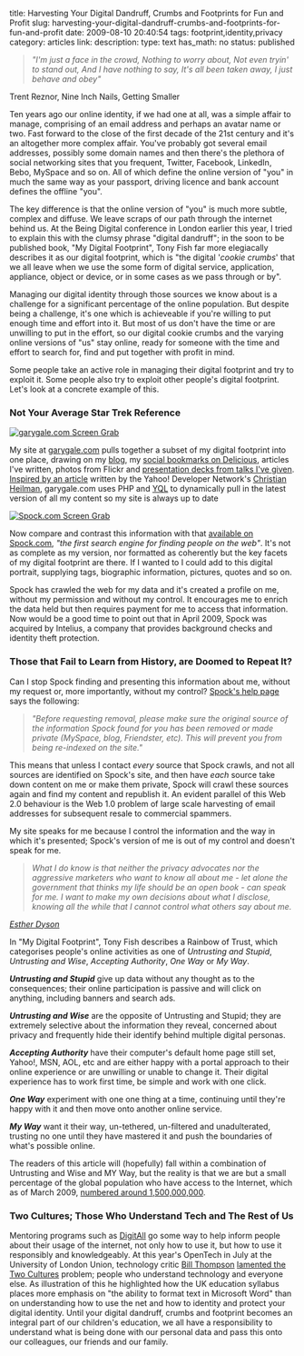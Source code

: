 title: Harvesting Your Digital Dandruff, Crumbs and Footprints for Fun and Profit
slug: harvesting-your-digital-dandruff-crumbs-and-footprints-for-fun-and-profit
date: 2009-08-10 20:40:54
tags: footprint,identity,privacy
category: articles
link: 
description: 
type: text
has_math: no
status: published


> *"I'm just a face in the crowd,
> Nothing to worry about,
> Not even tryin' to stand out,
> And I have nothing to say,
> It's all been taken away,
> I just behave and obey"*


Trent Reznor, Nine Inch Nails, Getting Smaller

Ten years ago our online identity, if we had one at all, was a simple affair to manage, comprising of an email address and perhaps an avatar name or two. Fast forward to the close of the first decade of the 21st century and it's an altogether more complex affair. You've probably got several email addresses, possibly some domain names and then there's the plethora of social networking sites that you frequent, Twitter, Facebook, LinkedIn, Bebo, MySpace and so on. All of which define the online version of "you" in much the same way as your passport, driving licence and bank account defines the offline "you".

The key difference is that the online version of "you" is much more subtle, complex and diffuse. We leave scraps of our path through the internet behind us. At the Being Digital conference in London earlier this year, I tried to explain this with the clumsy phrase "digital dandruff"; in the soon to be published book, "My Digital Footprint", Tony Fish far more elegiacally describes it as our digital footprint, which is "the digital '*cookie crumbs*' that we all leave when we use the some form of digital service, application, appliance, object or device, or in some cases as we pass through or by".

Managing our digital identity through those sources we know about is a challenge for a significant percentage of the online population. But despite being a challenge, it's one which is achieveable if you're willing to put enough time and effort into it. But most of us don't have the time or are unwilling to put in the effort, so our digital cookie crumbs and the varying online versions of "us" stay online, ready for someone with the time and effort to search for, find and put together with profit in mind.

Some people take an active role in managing their digital footprint and try to exploit it. Some people also try to exploit other people's digital footprint. Let's look at a concrete example of this.

<!-- TEASER_END -->

### Not Your Average Star Trek Reference


[![garygale.com Screen Grab](/wp-content/uploads/2009/08/garygale.com-150x150.jpg)](/wp-content/uploads/2009/08/garygale.com.jpg "/wp-content/uploads/2009/08/garygale.com.jpg")

My site at [garygale.com](https://www.garygale.com/ "https://www.garygale.com/") pulls together a subset of my digital footprint into one place, drawing on my [blog](/ "/"), my [social bookmarks on Delicious](https://www.delicious.com/vicchi "https://www.delicious.com/vicchi"), articles I've written, photos from Flickr and [presentation decks from talks I've given](https://www.slideshare.net/vicchi "https://www.slideshare.net/vicchi"). [Inspired by an article](https://www.wait-till-i.com/2009/06/03/how-i-built-icantcouk-source-code/ "https://www.wait-till-i.com/2009/06/03/how-i-built-icantcouk-source-code/") written by the Yahoo! Developer Network's [Christian Heilman](https://twitter.com/codepo8 "https://twitter.com/codepo8"), garygale.com uses PHP and [YQL](https://developer.yahoo.com/yql/ "https://developer.yahoo.com/yql/") to dynamically pull in the latest version of all my content so my site is always up to date

[![Spock.com Screen Grab](/wp-content/uploads/2009/08/Spock.com-150x150.jpg)](/wp-content/uploads/2009/08/Spock.com.jpg "/wp-content/uploads/2009/08/Spock.com.jpg")

Now compare and contrast this information with that [available on Spock.com](https://www.spock.com/q/?name_query=gary%20gale&location_query=United%20Kingdom&gender=m "https://www.spock.com/q/?name_query=gary%20gale&location_query=United%20Kingdom&gender=m"), *"the first search engine for finding people on the web"*. It's not as complete as my version, nor formatted as coherently but the key facets of my digital footprint are there. If I wanted to I could add to this digital portrait, supplying tags, biographic information, pictures, quotes and so on.

Spock has crawled the web for my data and it's created a profile on me, without my permission and without my control. It encourages me to enrich the data held but then requires payment for me to access that information. Now would be a good time to point out that in April 2009, Spock was acquired by Intelius, a company that provides background checks and identity theft protection.
### Those that Fail to Learn from History, are Doomed to Repeat It?


Can I stop Spock finding and presenting this information about me, without my request or, more importantly, without my control? [Spock's help page](https://www.spock.com/do/pages/help#remove-search-result "https://www.spock.com/do/pages/help#remove-search-result") says the following:

> *"Before requesting removal, please make sure the original source of the information Spock found for you has been removed or made private (MySpace, blog, Friendster, etc). This will prevent you from being re-indexed on the site."*
> 




This means that unless I contact *every* source that Spock crawls, and not all sources are identified on Spock's site, and then have *each* source take down content on me or make them private, Spock will crawl these sources again and find my content and republish it. An evident parallel of this Web 2.0 behaviour is the Web 1.0 problem of large scale harvesting of email addresses for subsequent resale to commercial spammers.

My site speaks for me because I control the information and the way in which it's presented; Spock's version of me is out of my control and doesn't speak for me.

> *What I do know is that neither the privacy advocates nor the aggressive marketers who want to know all about me - let alone the government that thinks my life should be an open book - can speak for me. I want to make my own decisions about what I disclose, knowing all the while that I cannot control what others say about me.*
> 



*[Esther Dyson](https://first.emeraldinsight.com/interviews/pdf/dyson.pdf "https://first.emeraldinsight.com/interviews/pdf/dyson.pdf")*

In "My Digital Footprint", Tony Fish describes a Rainbow of Trust, which categorises people's online activities as one of *Untrusting and Stupid*, *Untrusting and Wise*, *Accepting Authority*, *One Way* or *My Way*.

***Untrusting and Stupid*** give up data without any thought as to the consequences; their online participation is passive and will click on anything, including banners and search ads.

***Untrusting and Wise*** are the opposite of Untrusting and Stupid; they are extremely selective about the information they reveal, concerned about privacy and frequently hide their identify behind multiple digital personas.

***Accepting Authority*** have their computer's default home page still set, Yahoo!, MSN, AOL, etc and are either happy with a portal approach to their online experience or are unwilling or unable to change it. Their digital experience has to work first time, be simple and work with one click.

***One Way*** experiment with one one thing at a time, continuing until they're happy with it and then move onto another online service.

***My Way*** want it their way, un-tethered, un-filtered and unadulterated, trusting no one until they have mastered it and push the boundaries of what's possible online.

The readers of this article will (hopefully) fall within a combination of Untrusting and Wise and MY Way, but the reality is that we are but a small percentage of the global population who have access to the Internet, which as of March 2009, [numbered around 1,500,000,000](https://www.internetworldstats.com/stats.htm "https://www.internetworldstats.com/stats.htm").
### Two Cultures; Those Who Understand Tech and The Rest of Us


Mentoring programs such as [DigitAll](https://www.digitall.org.uk/ "https://www.digitall.org.uk/") go some way to help inform people about their usage of the internet, not only how to use it, but how to use it responsibly and knowledgeably. At this year's OpenTech in July at the University of London Union, technology critic [Bill Thompson](https://twitter.com/billt "https://twitter.com/billt") [lamented the Two Cultures](https://www.vimeo.com/5471283 "https://www.vimeo.com/5471283") problem; people who understand technology and everyone else. As illustration of this he highlighted how the UK education syllabus places more emphasis on "the ability to format text in Microsoft Word" than on understanding how to use the net and how to identity and protect your digital identity. Until your digital dandruff, crumbs and footprint becomes an integral part of our children's education, we all have a responsibility to understand what is being done with our personal data and pass this onto our colleagues, our friends and our family.

